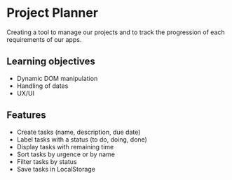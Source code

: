 # Project Planner

Creating a tool to manage our projects and to track the progression of each requirements of our apps.

## Learning objectives

* Dynamic DOM manipulation
* Handling of dates
* UX/UI

## Features

* Create tasks (name, description, due date)
* Label tasks with a status (to do, doing, done)
* Display tasks with remaining time
* Sort tasks by urgence or by name
* Filter tasks by status
* Save tasks in LocalStorage